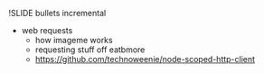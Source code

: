 !SLIDE bullets incremental

* web requests
  * how imageme works
  * requesting stuff off eatbmore
  * https://github.com/technoweenie/node-scoped-http-client